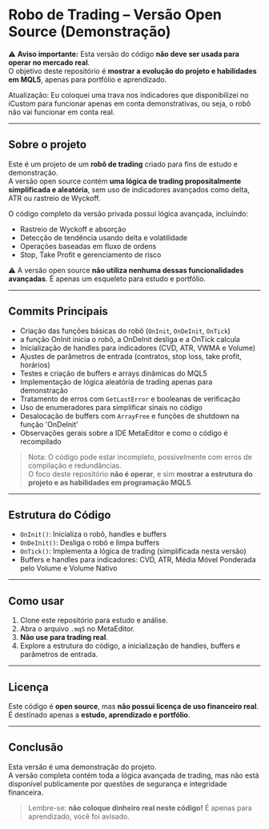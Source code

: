 # Robo de Trading – Versão Open Source (Demonstração)

⚠️ **Aviso importante:** Esta versão do código **não deve ser usada para operar no mercado real**.  
O objetivo deste repositório é **mostrar a evolução do projeto e habilidades em MQL5**, apenas para portfólio e aprendizado.

Atualização: Eu coloquei uma trava nos indicadores que disponibilizei no iCustom para funcionar apenas em conta demonstrativas, ou seja, o robô não vai funcionar em conta real.

---

## Sobre o projeto

Este é um projeto de um **robô de trading** criado para fins de estudo e demonstração.  
A versão open source contém **uma lógica de trading propositalmente simplificada e aleatória**, sem uso de indicadores avançados como delta, ATR ou rastreio de Wyckoff.  

O código completo da versão privada possui lógica avançada, incluindo:

- Rastreio de Wyckoff e absorção
- Detecção de tendência usando delta e volatilidade
- Operações baseadas em fluxo de ordens
- Stop, Take Profit e gerenciamento de risco

⚠️ A versão open source **não utiliza nenhuma dessas funcionalidades avançadas**. É apenas um esqueleto para estudo e portfólio.

---

## Commits Principais

- Criação das funções básicas do robô (`OnInit`, `OnDeInit`, `OnTick`)
- a função OnInit inicia o robô, a OnDeInit desliga e a OnTick calcula
- Inicialização de handles para indicadores (CVD, ATR, VWMA e Volume)
- Ajustes de parâmetros de entrada (contratos, stop loss, take profit, horários)
- Testes e criação de buffers e arrays dinâmicas do MQL5
- Implementação de lógica aleatória de trading apenas para demonstração
- Tratamento de erros com `GetLastError` e booleanas de verificação
- Uso de enumeradores para simplificar sinais no código
- Desalocação de buffers com `ArrayFree` e funções de shutdown na função 'OnDeInit'
- Observações gerais sobre a IDE MetaEditor e como o código é recompilado

> Nota: O código pode estar incompleto, possivelmente com erros de compilação e redundâncias.  
> O foco deste repositório **não é operar**, e sim **mostrar a estrutura do projeto e as habilidades em programação MQL5**.

---

## Estrutura do Código

- `OnInit()`: Inicializa o robô, handles e buffers
- `OnDeInit()`: Desliga o robô e limpa buffers
- `OnTick()`: Implementa a lógica de trading (simplificada nesta versão)
- Buffers e handles para indicadores: CVD, ATR, Média Móvel Ponderada pelo Volume e Volume Nativo

---

## Como usar

1. Clone este repositório para estudo e análise.
2. Abra o arquivo `.mq5` no MetaEditor.
3. **Não use para trading real**.
4. Explore a estrutura do código, a inicialização de handles, buffers e parâmetros de entrada.

---

## Licença

Este código é **open source**, mas **não possui licença de uso financeiro real**.  
É destinado apenas a **estudo, aprendizado e portfólio**.

---

## Conclusão

Esta versão é uma demonstração do projeto.  
A versão completa contém toda a lógica avançada de trading, mas não está disponível publicamente por questões de segurança e integridade financeira.

> Lembre-se: **não coloque dinheiro real neste código!** É apenas para aprendizado, você foi avisado.

